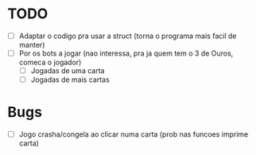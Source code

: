 # TODO
-[ ] Adaptar o codigo pra usar a struct (torna o programa mais facil de manter)
-[ ] Por os bots a jogar (nao interessa, pra ja quem tem o 3 de Ouros, comeca o jogador)
    -[ ] Jogadas de uma carta
    -[ ] Jogadas de mais cartas

# Bugs
-[ ] Jogo crasha/congela ao clicar numa carta (prob nas funcoes imprime carta)
